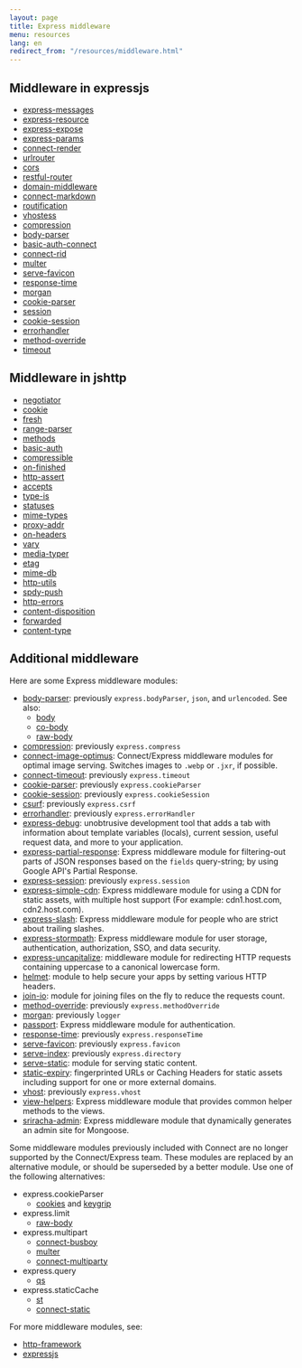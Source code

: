 ```yaml
---
layout: page
title: Express middleware
menu: resources
lang: en
redirect_from: "/resources/middleware.html"
---
```

## Middleware in expressjs

- [express-messages](middleware/express-messages.html)
- [express-resource](middleware/express-resource.html)
- [express-expose](middleware/express-expose.html)
- [express-params](middleware/express-params.html)
- [connect-render](middleware/connect-render.html)
- [urlrouter](middleware/urlrouter.html)
- [cors](middleware/cors.html)
- [restful-router](middleware/restful-router.html)
- [domain-middleware](middleware/domain-middleware.html)
- [connect-markdown](middleware/connect-markdown.html)
- [routification](middleware/routification.html)
- [vhostess](middleware/vhostess.html)
- [compression](middleware/compression.html)
- [body-parser](middleware/body-parser.html)
- [basic-auth-connect](middleware/basic-auth-connect.html)
- [connect-rid](middleware/connect-rid.html)
- [multer](middleware/multer.html)
- [serve-favicon](middleware/serve-favicon.html)
- [response-time](middleware/response-time.html)
- [morgan](middleware/morgan.html)
- [cookie-parser](middleware/cookie-parser.html)
- [session](middleware/session.html)
- [cookie-session](middleware/cookie-session.html)
- [errorhandler](middleware/errorhandler.html)
- [method-override](middleware/method-override.html)
- [timeout](middleware/timeout.html)

## Middleware in jshttp

- [negotiator](middleware/negotiator.html)
- [cookie](middleware/cookie.html)
- [fresh](middleware/fresh.html)
- [range-parser](middleware/range-parser.html)
- [methods](middleware/methods.html)
- [basic-auth](middleware/basic-auth.html)
- [compressible](middleware/compressible.html)
- [on-finished](middleware/on-finished.html)
- [http-assert](middleware/http-assert.html)
- [accepts](middleware/accepts.html)
- [type-is](middleware/type-is.html)
- [statuses](middleware/statuses.html)
- [mime-types](middleware/mime-types.html)
- [proxy-addr](middleware/proxy-addr.html)
- [on-headers](middleware/on-headers.html)
- [vary](middleware/vary.html)
- [media-typer](middleware/media-typer.html)
- [etag](middleware/etag.html)
- [mime-db](middleware/mime-db.html)
- [http-utils](middleware/http-utils.html)
- [spdy-push](middleware/spdy-push.html)
- [http-errors](middleware/http-errors.html)
- [content-disposition](middleware/content-disposition.html)
- [forwarded](middleware/forwarded.html)
- [content-type](middleware/content-type.html)

## Additional middleware

Here are some Express middleware modules:

  - [body-parser](https://github.com/expressjs/body-parser): previously `express.bodyParser`, `json`, and `urlencoded`.
  See also:
    - [body](https://github.com/raynos/body)
    - [co-body](https://github.com/visionmedia/co-body)
    - [raw-body](https://github.com/stream-utils/raw-body)
  - [compression](https://github.com/expressjs/compression):  previously `express.compress`
  - [connect-image-optimus](https://github.com/msemenistyi/connect-image-optimus): Connect/Express middleware modules for optimal image serving. Switches images to `.webp` or `.jxr`, if possible.
  - [connect-timeout](https://github.com/expressjs/timeout): previously `express.timeout`
  - [cookie-parser](https://github.com/expressjs/cookie-parser): previously `express.cookieParser`
  - [cookie-session](https://github.com/expressjs/cookie-session): previously `express.cookieSession`
  - [csurf](https://github.com/expressjs/csurf): previously `express.csrf`
  - [errorhandler](https://github.com/expressjs/errorhandler): previously `express.errorHandler`
  - [express-debug](https://github.com/devoidfury/express-debug): unobtrusive development tool that adds a tab with information about template variables (locals), current session, useful request data, and more to your application.
  - [express-partial-response](https://github.com/nemtsov/express-partial-response): Express middleware module for filtering-out parts of JSON responses based on the `fields` query-string; by using Google API's Partial Response.
  - [express-session](https://github.com/expressjs/session): previously `express.session`
  - [express-simple-cdn](https://github.com/jamiesteven/express-simple-cdn): Express middleware module for using a CDN for static assets, with multiple host support (For example: cdn1.host.com, cdn2.host.com).
  - [express-slash](https://github.com/ericf/express-slash): Express middleware module for people who are strict about trailing slashes.
  - [express-stormpath](https://github.com/stormpath/stormpath-express): Express middleware module for user storage, authentication, authorization, SSO, and data security.
  - [express-uncapitalize](https://github.com/jamiesteven/express-uncapitalize): middleware module for redirecting HTTP requests containing uppercase to a canonical lowercase form.
  - [helmet](https://github.com/helmetjs/helmet): module to help secure your apps by setting various HTTP headers.
  - [join-io](https://github.com/coderaiser/join-io "join-io"): module for joining files on the fly to reduce the requests count.
  - [method-override](https://github.com/expressjs/method-override): previously `express.methodOverride`
  - [morgan](https://github.com/expressjs/morgan):  previously `logger`
  - [passport](https://github.com/jaredhanson/passport): Express middleware module for authentication.
  - [response-time](https://github.com/expressjs/response-time): previously `express.responseTime`
  - [serve-favicon](https://github.com/expressjs/serve-favicon): previously `express.favicon`
  - [serve-index](https://github.com/expressjs/serve-index): previously `express.directory`
  - [serve-static](https://github.com/expressjs/serve-static): module for serving static content.
  - [static-expiry](https://github.com/paulwalker/connect-static-expiry): fingerprinted URLs or Caching Headers for static assets including support for one or more external domains.
  - [vhost](https://github.com/expressjs/vhost): previously `express.vhost`
  - [view-helpers](https://github.com/madhums/node-view-helpers): Express middleware module that provides common helper methods to the views.
  - [sriracha-admin](https://github.com/hdngr/siracha): Express middleware module that dynamically generates an admin site for Mongoose.

Some middleware modules previously included with Connect are no longer supported by the Connect/Express team. These modules are replaced by an alternative module, or should be superseded by a better module. Use one of the following alternatives:

  - express.cookieParser
    - [cookies](https://github.com/jed/cookies) and [keygrip](https://github.com/jed/keygrip)
  - express.limit
    - [raw-body](https://github.com/stream-utils/raw-body)
  - express.multipart
    - [connect-busboy](https://github.com/mscdex/connect-busboy)
    - [multer](https://github.com/expressjs/multer)
    - [connect-multiparty](https://github.com/superjoe30/connect-multiparty)
  - express.query
    - [qs](https://github.com/visionmedia/node-querystring)
  - express.staticCache
    - [st](https://github.com/isaacs/st)
    - [connect-static](https://github.com/andrewrk/connect-static)

For more middleware modules, see:

 - [http-framework](https://github.com/Raynos/http-framework/wiki/Modules)
 - [expressjs](https://github.com/expressjs)
